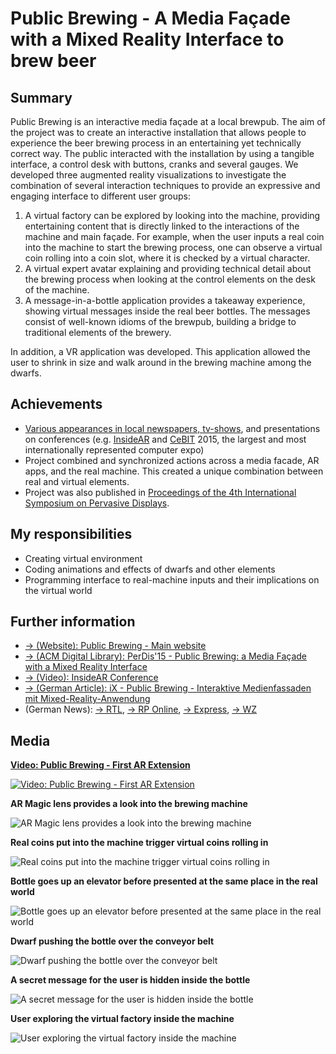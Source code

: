 # Public Brewing - A Media Façade with a Mixed Reality Interface to brew beer
## Summary
Public Brewing is an interactive media façade at a local brewpub. The aim of the project was to create an interactive installation that allows people to experience the beer brewing process in an entertaining yet technically correct way. The public interacted with the installation by using a tangible interface, a control desk with buttons, cranks and several gauges. We developed three augmented reality visualizations to investigate the combination of several interaction techniques to provide an expressive and engaging interface to different user groups:
<ol>
	<li>A virtual factory can be
explored by looking into the machine, providing
entertaining content that is directly linked to the interactions
of the machine and main façade. For example, when the user inputs a real coin into the machine to start the brewing process, one can observe a virtual coin rolling into a coin slot, where it is checked by a virtual character.</li>
	<li>A virtual expert avatar
explaining and providing technical detail about the brewing
process when looking at the control elements on the desk of
the machine.</li>
	<li> A message-in-a-bottle application provides
a takeaway experience, showing virtual messages inside
the real beer bottles. The messages consist of well-known
idioms of the brewpub, building a bridge to traditional
elements of the brewery.</li>
</ol>

In addition, a VR application was developed. This application allowed the user to shrink in size and walk around in the brewing machine among the dwarfs.

## Achievements
* [Various appearances in local newspapers, tv-shows](#further-information), and presentations on conferences (e.g. <a href="https://www.youtube.com/watch?v=hOo-aZ6z5_0" target="_blank">InsideAR</a> and <a href="http://www.cebit.de/home">CeBIT</a> 2015, the largest and most internationally represented computer expo)
* Project combined and synchronized actions across a media facade, AR apps, and the real machine. This created a unique combination between real and virtual elements.
* Project was also published in <a href="http://dl.acm.org/citation.cfm?id=2757736" target="_blank">Proceedings of the 4th International Symposium on Pervasive Displays</a>.

## My responsibilities
* Creating virtual environment
* Coding animations and effects of dwarfs and other elements
* Programming interface to real-machine inputs and their implications on the virtual world

## Further information
<ul>
	<li><a href="http://www.publicbrewing.de" target="_blank">&#8594; (Website): Public Brewing - Main website</a></li>
	<li><a href="http://dl.acm.org/citation.cfm?id=2757736" target="_blank">&#8594; (ACM Digital Library): PerDis'15 - Public Brewing: a Media Façade with a Mixed Reality Interface</a></li>
	<li><a href="https://www.youtube.com/watch?v=hOo-aZ6z5_0" target="_blank">&#8594; (Video): InsideAR Conference</a></li>
	<li><a href="http://www.heise.de/ix/heft/Public-Brewing-2556765.html" target="_blank">&#8594; (German Article): iX - Public Brewing - Interaktive Medienfassaden mit Mixed-Reality-Anwendung</a></li>
	<li>(German News): <a href="http://www.rtl-west.de/beitrag/artikel/neues-alt/" target="_blank">&#8594; RTL</a>, <a href="http://www.rp-online.de/nrw/staedte/duesseldorf/uerige-fassade-wird-interaktives-kino-aid-1.4279708" target="_blank">&#8594; RP Online</a>, <a href="http://www.express.de/duesseldorf/innovativ--verrueckt--eine-riesen-show--public-brewing--in-der-duesseldorfer-altstadt-2932888" target="_blank">&#8594; Express</a>, <a href="http://www.wz.de/lokales/duesseldorf/public-brewing-in-der-brauerei-uerige-1.1653817" target="_blank">&#8594; WZ</a> </li>
</ul>

## Media
**[Video: Public Brewing - First AR Extension](https://www.youtube.com/embed/mPqKV0Y3_uk)**

[![Video: Public Brewing - First AR Extension](http://img.youtube.com/vi/mPqKV0Y3_uk/0.jpg)](https://www.youtube.com/embed/mPqKV0Y3_uk)

**AR Magic lens provides a look into the brewing machine**

![AR Magic lens provides a look into the brewing machine](AR-into-machine.jpg)

**Real coins put into the machine trigger virtual coins rolling in**

![Real coins put into the machine trigger virtual coins rolling in](coincheck1.jpg)

**Bottle goes up an elevator before presented at the same place in the real world**

![Bottle goes up an elevator before presented at the same place in the real world](bottleelevator1.jpg)

**Dwarf pushing the bottle over the conveyor belt**

![Dwarf pushing the bottle over the conveyor belt](dwarf-pushing-bottle.jpg)

**A secret message for the user is hidden inside the bottle**

![A secret message for the user is hidden inside the bottle](bottle_tracking_message.jpg)

**User exploring the virtual factory inside the machine**

![User exploring the virtual factory inside the machine](passive_user_exploring.jpg)
